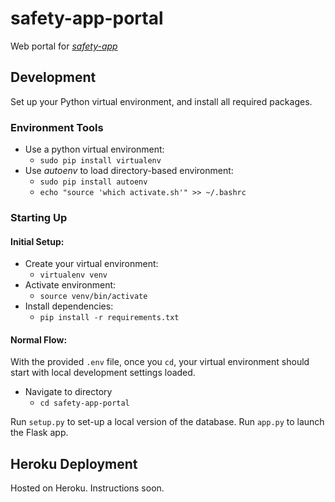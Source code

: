 # safety-app-portal

Web portal for [*safety-app*](https://github.com/rice-apps/safety-app)

## Development
Set up your Python virtual environment, and install all required packages.

### Environment Tools

* Use a python virtual environment: 
	* `sudo pip install virtualenv`
* Use _autoenv_ to load directory-based environment: 
	* `sudo pip install autoenv` 
	* `echo "source 'which activate.sh'" >> ~/.bashrc`

### Starting Up

#### Initial Setup:
* Create your virtual environment:
	* `virtualenv venv`
* Activate environment:
	* `source venv/bin/activate`
* Install dependencies:
	* `pip install -r requirements.txt`

#### Normal Flow:
With the provided `.env` file, once you `cd`, your virtual environment should start with local development settings loaded.
* Navigate to directory 
	* `cd safety-app-portal`

Run `setup.py` to set-up a local version of the database.
Run `app.py` to launch the Flask app.

## Heroku Deployment

Hosted on Heroku. Instructions soon.
